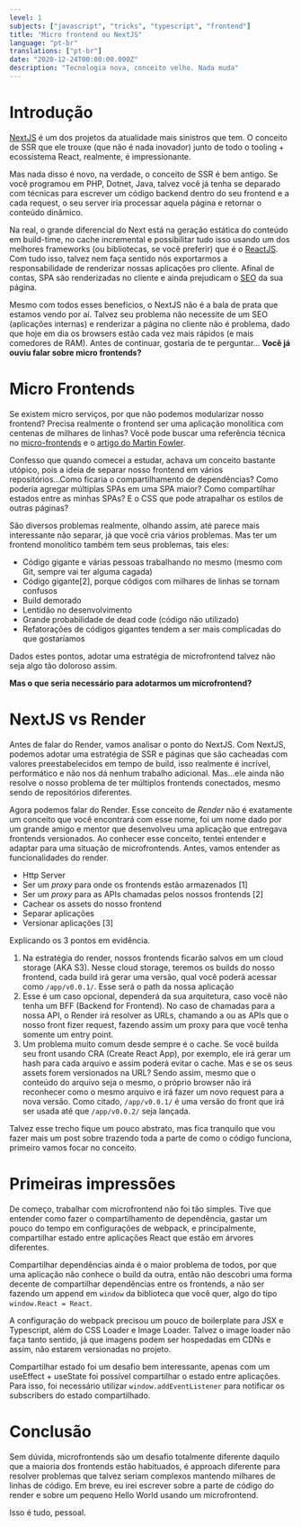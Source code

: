 ```yaml
---
level: 1
subjects: ["javascript", "tricks", "typescript", "frontend"]
title: "Micro frontend ou NextJS"
language: "pt-br"
translations: ["pt-br"]
date: "2020-12-24T00:00:00.000Z"
description: "Tecnologia nova, conceito velho. Nada muda"
---
```


# Introdução

[NextJS](https://nextjs.org/) é um dos projetos da atualidade mais sinistros que tem. O conceito de SSR que ele trouxe (que não é nada inovador) junto de todo o tooling + ecossistema React, realmente, é impressionante.

Mas nada disso é novo, na verdade, o conceito de SSR é bem antigo. Se você programou em PHP, Dotnet, Java, talvez você já tenha se deparado com técnicas para escrever um código backend dentro do seu frontend e a cada request, o seu server iria processar aquela página e retornar o conteúdo dinâmico.

Na real, o grande diferencial do Next está na geração estática do conteúdo em build-time, no cache incremental e possibilitar tudo isso usando um dos melhores frameworks (ou bibliotecas, se você preferir) que é o [ReactJS](https://reactjs.org/). Com tudo isso, talvez nem faça sentido nós exportarmos a responsabilidade de renderizar nossas aplicações pro cliente. Afinal de contas, SPA são renderizadas no cliente e ainda prejudicam o [SEO](https://developers.google.com/search/docs/beginner/seo-starter-guide) da sua página.

Mesmo com todos esses benefícios, o NextJS não é a bala de prata que estamos vendo por aí. Talvez seu problema não necessite de um SEO (aplicações internas) e renderizar a página no cliente não é problema, dado que hoje em dia os browsers estão cada vez mais rápidos (e mais comedores de RAM). Antes de continuar, gostaria de te perguntar... **Você já ouviu falar sobre micro frontends?**

# Micro Frontends

Se existem micro serviços, por que não podemos modularizar nosso frontend? Precisa realmente o frontend ser uma aplicação monolítica com centenas de milhares de linhas? Você pode buscar uma referência técnica no [micro-frontends](https://micro-frontends.org/) e o [artigo do Martin Fowler](https://martinfowler.com/articles/micro-frontends.html).

Confesso que quando comecei a estudar, achava um conceito bastante utópico, pois a ideia de separar nosso frontend em vários repositórios...Como ficaria o compartilhamento de dependências? Como poderia agregar múltiplas SPAs em uma SPA maior? Como compartilhar estados entre as minhas SPAs? E o CSS que pode atrapalhar os estilos de outras páginas?

São diversos problemas realmente, olhando assim, até parece mais interessante não separar, já que você cria vários problemas. Mas ter um frontend monolítico também tem seus problemas, tais eles:

- Código gigante e várias pessoas trabalhando no mesmo (mesmo com Git, sempre vai ter alguma cagada)
- Código gigante[2], porque códigos com milhares de linhas se tornam confusos
- Build demorado
- Lentidão no desenvolvimento
- Grande probabilidade de dead code (código não utilizado)
- Refatorações de códigos gigantes tendem a ser mais complicadas do que gostaríamos

Dados estes pontos, adotar uma estratégia de microfrontend talvez não seja algo tão doloroso assim.

**Mas o que seria necessário para adotarmos um microfrontend?**

# NextJS vs Render

Antes de falar do Render, vamos analisar o ponto do NextJS. Com NextJS, podemos adotar uma estratégia de SSR e páginas que são cacheadas com valores preestabelecidos em tempo de build, isso realmente é incrível, performático e não nos dá nenhum trabalho adicional. Mas...ele ainda não resolve o nosso problema de ter múltiplos frontends conectados, mesmo sendo de repositórios diferentes.

Agora podemos falar do Render. Esse conceito de _Render_ não é exatamente um conceito que você encontrará com esse nome, foi um nome dado por um grande amigo e mentor que desenvolveu uma aplicação que entregava frontends versionados. Ao conhecer esse conceito, tentei entender e adaptar para uma situação de microfrontends. Antes, vamos entender as funcionalidades do render.

- Http Server
- Ser um _proxy_ para onde os frontends estão armazenados [1]
- Ser um _proxy_ para as APIs chamadas pelos nossos frontends [2]
- Cachear os assets do nosso frontend
- Separar aplicações
- Versionar aplicações [3]

Explicando os 3 pontos em evidência.

1. Na estratégia do render, nossos frontends ficarão salvos em um cloud storage (AKA S3). Nesse cloud storage, teremos os builds do nosso frontend, cada build irá gerar uma versão, qual você poderá acessar como `/app/v0.0.1/`. Esse será o path da nossa aplicação
2. Esse é um caso opcional, dependerá da sua arquitetura, caso você não tenha um BFF (Backend for Frontend). No caso de chamadas para a nossa API, o Render irá resolver as URLs, chamando a ou as APIs que o nosso front fizer request, fazendo assim um proxy para que você tenha somente um entry point.
3. Um problema muito comum desde sempre é o cache. Se você builda seu front usando CRA (Create React App), por exemplo, ele irá gerar um hash para cada arquivo e assim poderá evitar o cache. Mas e se os seus assets forem versionados na URL? Sendo assim, mesmo que o conteúdo do arquivo seja o mesmo, o próprio browser não irá reconhecer como o mesmo arquivo e irá fazer um novo request para a nova versão. Como citado, `/app/v0.0.1/` é uma versão do front que irá ser usada até que `/app/v0.0.2/` seja lançada.

Talvez esse trecho fique um pouco abstrato, mas fica tranquilo que vou fazer mais um post sobre trazendo toda a parte de como o código funciona, primeiro vamos focar no conceito.

# Primeiras impressões

De começo, trabalhar com microfrontend não foi tão simples. Tive que entender como fazer o compartilhamento de dependência, gastar um pouco do tempo em configurações de webpack, e principalmente, compartilhar estado entre aplicações React que estão em árvores diferentes.

Compartilhar dependências ainda é o maior problema de todos, por que uma aplicação não conhece o build da outra, então não descobri uma forma decente de compartilhar dependências entre os frontends, a não ser fazendo um append em `window` da biblioteca que você quer, algo do tipo `window.React = React`.

A configuração do webpack precisou um pouco de boilerplate para JSX e Typescript, além do CSS Loader e Image Loader. Talvez o image loader não faça tanto sentido, já que imagens podem ser hospedadas em CDNs e assim, não estarem versionadas no projeto.

Compartilhar estado foi um desafio bem interessante, apenas com um useEffect + useState foi possível compartilhar o estado entre aplicações. Para isso, foi necessário utilizar `window.addEventListener` para notificar os subscribers do estado compartilhado.

# Conclusão

Sem dúvida, microfrontends são um desafio totalmente diferente daquilo que a maioria dos frontends estão habituados, é approach diferente para resolver problemas que talvez seriam complexos mantendo milhares de linhas de código. Em breve, eu irei escrever sobre a parte de código do render e sobre um pequeno Hello World usando um microfrontend.

Isso é tudo, pessoal.
